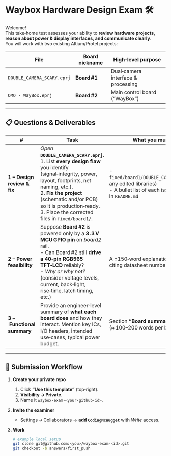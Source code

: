 # Waybox Hardware Design Exam 🛠️

Welcome!  
This take‑home test assesses your ability to **review hardware projects, reason about power & display interfaces, and communicate clearly**.  
You will work with two existing Altium/Protel projects:

| File | Board nickname | High‑level purpose |
|------|----------------|--------------------|
| `DOUBLE_CAMERA_SCARY.eprj` | **Board #1** | Dual‑camera interface & processing |
| `OMO ‑ WayBox.eprj`       | **Board #2** | Main control board (“WayBox”) |

---

## 📋 Questions & Deliverables

| # | Task | What you must submit |
|---|------|---------------------|
| **1 – Design review & fix** | *Open* **`DOUBLE_CAMERA_SCARY.eprj`**.<br>1. List **every design flaw** you identify (signal‑integrity, power, layout, footprints, net naming, etc.).<br>2. **Fix the project** (schematic and/or PCB) so it is production‑ready.<br>3. Place the corrected files in `fixed/board1/`. | - `fixed/board1/DOUBLE_CAMERA_SCARY.eprj` (+ any edited libraries)<br>- A bullet list of each issue **before / after** in `README.md` |
| **2 – Power feasibility** | Suppose **Board #2** is powered only by a **3 .3 V MCU GPIO pin** on *board2* rail.<br>- Can Board #2 still **drive a 40‑pin RGB565 TFT‑LCD** reliably?<br>- *Why or why not?* (consider voltage levels, current, back‑light, rise‑time, latch timing, etc.) | A ±150‑word explanation in `README.md`, citing datasheet numbers or equations. |
| **3 – Functional summary** | Provide an engineer‑level summary of **what each board does** and how they interact. Mention key ICs, I/O headers, intended use‑cases, typical power budget. | Section **“Board summaries”** in `README.md` (≈ 100–200 words per board). |

---

## 🚀 Submission Workflow

1. **Create your private repo**  
   1. Click **“Use this template”** (top‑right).  
   2. **Visibility → Private**.  
   3. Name it `waybox‑exam‑<your‑github‑id>`.

2. **Invite the examiner**  
   - Settings → Collaborators → **add `CodingMcnugget`** with *Write* access.

3. **Work**  
   ```bash
   # example local setup
   git clone git@github.com:<you>/waybox-exam-<id>.git
   git checkout -b answers/first_push
